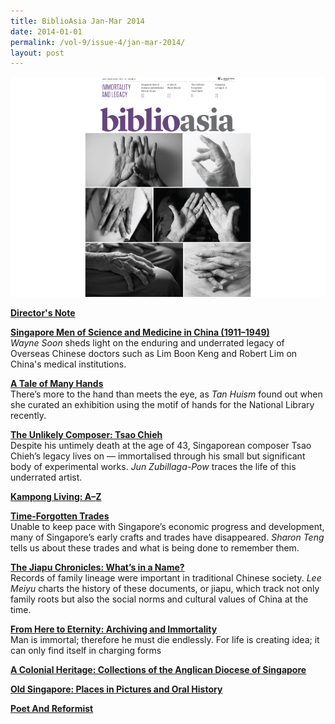 ```yaml
---
title: BiblioAsia Jan-Mar 2014
date: 2014-01-01
permalink: /vol-9/issue-4/jan-mar-2014/
layout: post
---
```

<img src="/images/vol-9-issue-4/background/covered.jpg">

[<b>Director's Note</b>](/vol-9/issue-4/jan-march-2014/director-note)

[<b>Singapore Men of Science and Medicine in China (1911–1949)</b>](/vol-9/issue-4/jan-march-2014/sg-man-in-china)<br><i>Wayne Soon</i> sheds light on the enduring and underrated legacy of Overseas Chinese doctors such as Lim Boon Keng and Robert Lim on China's medical institutions.

[<b>A Tale of Many Hands</b>](/vol-9/issue-4/jan-march-2014/tale-of-many-hands)<br>There’s more to the hand than meets the eye, as <i>Tan Huism</i> found out when she curated an exhibition using the motif of hands for the National Library recently.

[<b>The Unlikely Composer: Tsao Chieh</b>](/vol-9/issue-4/jan-march-2014/tsao-chieh)<br>Despite his untimely death at the age of 43, Singaporean composer Tsao Chieh’s legacy lives on — immortalised through his small but significant body of experimental works. <i>Jun Zubillaga-Pow</i> traces the life of this underrated artist.

[<b>Kampong Living: A–Z</b>](/vol-9/issue-4/jan-march-2014/kampong-living)<br>

[<b>Time-Forgotten Trades</b>](/vol-9/issue-4/jan-march-2014/forgotten-trades)<br>Unable to keep pace with Singapore’s economic progress and development, many of Singapore’s early crafts and trades have disappeared. <i>Sharon Teng</i> tells us about these trades and what is being done to remember them.

[<b>The Jiapu Chronicles: What’s in a Name?</b>](/vol-9/issue-4/jan-march-2014/jiapu)<br>Records of family lineage were important in traditional Chinese society. <i>Lee Meiyu</i> charts the history of these documents, or jiapu, which track not only family roots but also the social norms and cultural values of China at the time.

[<b>From Here to Eternity: Archiving and Immortality</b>](/vol-9/issue-4/jan-march-2014/archivingimmortality)<br>Man is immortal; therefore he must die endlessly. For life is creating idea; it can only find itself in charging forms

[<b> A Colonial Heritage:  Collections of the  Anglican Diocese of Singapore</b>](/vol-9/issue-4/jan-march-2014/colonial-heritage)<br>

[<b>Old Singapore: Places in Pictures and Oral History</b>](/vol-9/issue-4/jan-march-2014/old-sg)<br>

[<b>Poet And Reformist</b>](/vol-9/issue-4/jan-march-2014/asdasd)<br>